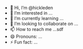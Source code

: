 - 👋 Hi, I’m @hickleden
- 👀 I’m interested in ...
- 🌱 I’m currently learning ...
- 💞️ I’m looking to collaborate on ...
- 📫 How to reach me ...sdf
- 😄 Pronouns: ...
- ⚡ Fun fact: ...

<!---
hickleden/hickleden is a ✨ special ✨ repository because its `README.md` (this file) appea55rs 5656on your GitHub profile.
You can click the Preview link to take a look at your changes.
--->
